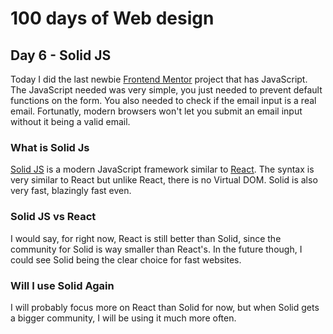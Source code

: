 # 100 days of Web design

## Day 6 - Solid JS

Today I did the last newbie [Frontend Mentor]() project that has JavaScript. The JavaScript needed was very simple, you just needed to prevent default functions on the form. You also needed to check if the email input is a real email. Fortunatly, modern browsers won't let you submit an email input without it being a valid email.

### What is Solid Js

[Solid JS]() is a modern JavaScript framework similar to [React](). The syntax is very similar to React but unlike React, there is no Virtual DOM. Solid is also very fast, blazingly fast even.

### Solid JS vs React

I would say, for right now, React is still better than Solid, since the community for Solid is way smaller than React's. In the future though, I could see Solid being the clear choice for fast websites.

### Will I use Solid Again

I will probably focus more on React than Solid for now, but when Solid gets a bigger community, I will be using it much more often.
